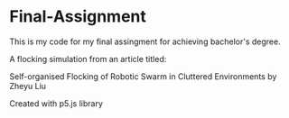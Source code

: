 # Final-Assignment
This is my code for my final assingment for achieving bachelor's degree.

A flocking simulation from an article titled:

Self-organised Flocking of Robotic Swarm in Cluttered Environments
by Zheyu Liu

Created with p5.js library
